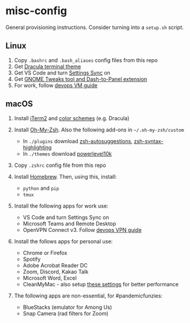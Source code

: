 # misc-config
General provisioning instructions. Consider turning into a `setup.sh` script.

Linux
-----
1. Copy `.bashrc` and `.bash_aliases` config files from this repo
2. Get [Dracula terminal theme](https://draculatheme.com/gnome-terminal)
3. Get VS Code and turn [Settings Sync](https://code.visualstudio.com/docs/editor/settings-sync) on
4. Get [GNOME Tweaks tool and Dash-to-Panel extension](https://addictivetips.com/ubuntu-linux-tips/use-dash-panel-to-make-gnome-shell-look-like-windows)
5. For work, follow [devops VM guide](http://git.bms.nuvation.com/bms07/bms07-devops/-/blob/master/README.md)

macOS
-----
1. Install [iTerm2](https://iterm2.com/) and [color schemes](https://github.com/mbadolato/iTerm2-Color-Schemes/tree/master/schemes) (e.g. Dracula)

2. Install [Oh-My-Zsh](https://ohmyz.sh/). Also the following add-ons in `~/.oh-my-zsh/custom`
   - In `./plugins` download [zsh-autosuggestions](https://github.com/zsh-users/zsh-autosuggestions), [zsh-syntax-highlighting](https://github.com/zsh-users/zsh-syntax-highlighting)
   - In `./themes` download [powerlevel10k](https://github.com/romkatv/powerlevel10k)

3. Copy `.zshrc` config file from this repo

4. Install [Homebrew](https://brew.sh/). Then, using this, install:
   - `python` and `pip`
   - `tmux`

5. Install the following apps for work use:
   - VS Code and turn Settings Sync on
   - Microsoft Teams and Remote Desktop
   - OpenVPN Connect v3. Follow [devops VPN guide](http://git.bms.nuvation.com/bms07/bms-device/-/wikis/Infrastructure/VPN#macos)

6. Install the follows apps for personal use:
   - Chrome or Firefox
   - Spotify
   - Adobe Acrobat Reader DC
   - Zoom, Discord, Kakao Talk
   - Microsoft Word, Excel
   - CleanMyMac - also setup [these settings](https://macpaw.com/how-to/fix-mac-running-slow) for better performance

6. The following apps are non-essential, for #pandemicfunzies:
   - BlueStacks (emulator for Among Us)
   - Snap Camera (rad filters for Zoom)

